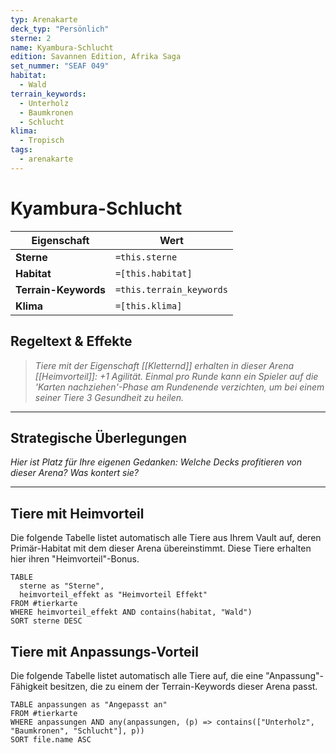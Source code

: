 ```yaml
---
typ: Arenakarte
deck_typ: "Persönlich"
sterne: 2
name: Kyambura-Schlucht
edition: Savannen Edition, Afrika Saga
set_nummer: "SEAF 049"
habitat:
  - Wald
terrain_keywords:
  - Unterholz
  - Baumkronen
  - Schlucht
klima:
  - Tropisch
tags:
  - arenakarte
---
```


# Kyambura-Schlucht

| Eigenschaft | Wert |
|---|---|
| **Sterne** | `=this.sterne` |
| **Habitat** | `=[this.habitat]` |
| **Terrain-Keywords** | `=this.terrain_keywords` |
| **Klima** | `=[this.klima]` |

## Regeltext & Effekte

> *Tiere mit der Eigenschaft [[Kletternd]] erhalten in dieser Arena [[Heimvorteil]]: +1 Agilität. Einmal pro Runde kann ein Spieler auf die 'Karten nachziehen'-Phase am Rundenende verzichten, um bei einem seiner Tiere 3 Gesundheit zu heilen.*

---
## Strategische Überlegungen

*Hier ist Platz für Ihre eigenen Gedanken: Welche Decks profitieren von dieser Arena? Was kontert sie?*

---
## Tiere mit Heimvorteil

Die folgende Tabelle listet automatisch alle Tiere aus Ihrem Vault auf, deren Primär-Habitat mit dem dieser Arena übereinstimmt. Diese Tiere erhalten hier ihren "Heimvorteil"-Bonus.

```dataview
TABLE
  sterne as "Sterne",
  heimvorteil_effekt as "Heimvorteil Effekt"
FROM #tierkarte
WHERE heimvorteil_effekt AND contains(habitat, "Wald")
SORT sterne DESC
```

## Tiere mit Anpassungs-Vorteil

Die folgende Tabelle listet automatisch alle Tiere auf, die eine "Anpassung"-Fähigkeit besitzen, die zu einem der Terrain-Keywords dieser Arena passt.

``` dataview
TABLE anpassungen as "Angepasst an"
FROM #tierkarte
WHERE anpassungen AND any(anpassungen, (p) => contains(["Unterholz", "Baumkronen", "Schlucht"], p))
SORT file.name ASC
